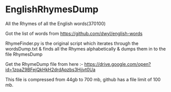 # EnglishRhymesDump
All the Rhymes of all the English words(370100)


Got the list of words from https://github.com/dwyl/english-words

RhymeFinder.py is the original script which iterates through the wordsDump.txt & finds all the Rhymes alphabetically & dumps them in to the file RhymesDump

Get the RhymeDump file from here :- https://drive.google.com/open?id=1zpaZ9BFejQkHkH2drdApzbs3Hjjvt0Ua

This file is compressed from 44gb to 700 mb, github has a file limit of 100 mb.
